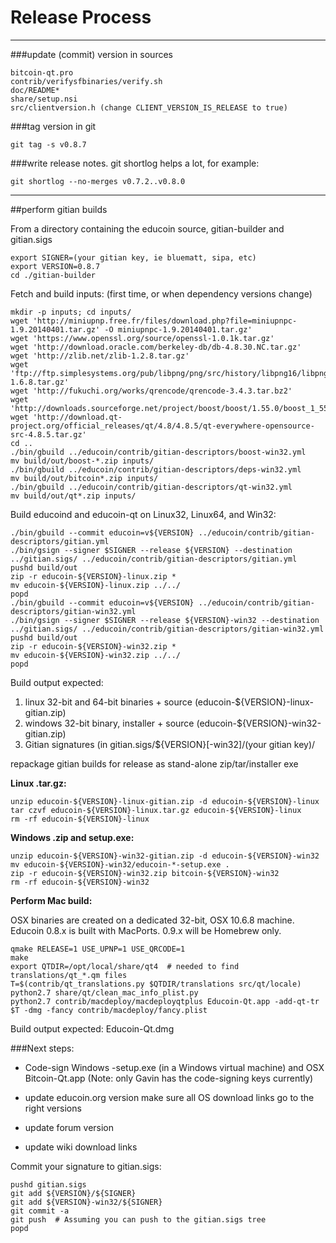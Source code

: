 Release Process
====================

* * *

###update (commit) version in sources


	bitcoin-qt.pro
	contrib/verifysfbinaries/verify.sh
	doc/README*
	share/setup.nsi
	src/clientversion.h (change CLIENT_VERSION_IS_RELEASE to true)

###tag version in git

	git tag -s v0.8.7

###write release notes. git shortlog helps a lot, for example:

	git shortlog --no-merges v0.7.2..v0.8.0

* * *

##perform gitian builds

 From a directory containing the educoin source, gitian-builder and gitian.sigs
  
	export SIGNER=(your gitian key, ie bluematt, sipa, etc)
	export VERSION=0.8.7
	cd ./gitian-builder

 Fetch and build inputs: (first time, or when dependency versions change)

	mkdir -p inputs; cd inputs/
	wget 'http://miniupnp.free.fr/files/download.php?file=miniupnpc-1.9.20140401.tar.gz' -O miniupnpc-1.9.20140401.tar.gz'
	wget 'https://www.openssl.org/source/openssl-1.0.1k.tar.gz'
	wget 'http://download.oracle.com/berkeley-db/db-4.8.30.NC.tar.gz'
	wget 'http://zlib.net/zlib-1.2.8.tar.gz'
	wget 'ftp://ftp.simplesystems.org/pub/libpng/png/src/history/libpng16/libpng-1.6.8.tar.gz'
	wget 'http://fukuchi.org/works/qrencode/qrencode-3.4.3.tar.bz2'
	wget 'http://downloads.sourceforge.net/project/boost/boost/1.55.0/boost_1_55_0.tar.bz2'
	wget 'http://download.qt-project.org/official_releases/qt/4.8/4.8.5/qt-everywhere-opensource-src-4.8.5.tar.gz'
	cd ..
	./bin/gbuild ../educoin/contrib/gitian-descriptors/boost-win32.yml
	mv build/out/boost-*.zip inputs/
	./bin/gbuild ../educoin/contrib/gitian-descriptors/deps-win32.yml
	mv build/out/bitcoin*.zip inputs/
	./bin/gbuild ../educoin/contrib/gitian-descriptors/qt-win32.yml
	mv build/out/qt*.zip inputs/

 Build educoind and educoin-qt on Linux32, Linux64, and Win32:
  
	./bin/gbuild --commit educoin=v${VERSION} ../educoin/contrib/gitian-descriptors/gitian.yml
	./bin/gsign --signer $SIGNER --release ${VERSION} --destination ../gitian.sigs/ ../educoin/contrib/gitian-descriptors/gitian.yml
	pushd build/out
	zip -r educoin-${VERSION}-linux.zip *
	mv educoin-${VERSION}-linux.zip ../../
	popd
	./bin/gbuild --commit educoin=v${VERSION} ../educoin/contrib/gitian-descriptors/gitian-win32.yml
	./bin/gsign --signer $SIGNER --release ${VERSION}-win32 --destination ../gitian.sigs/ ../educoin/contrib/gitian-descriptors/gitian-win32.yml
	pushd build/out
	zip -r educoin-${VERSION}-win32.zip *
	mv educoin-${VERSION}-win32.zip ../../
	popd

  Build output expected:

  1. linux 32-bit and 64-bit binaries + source (educoin-${VERSION}-linux-gitian.zip)
  2. windows 32-bit binary, installer + source (educoin-${VERSION}-win32-gitian.zip)
  3. Gitian signatures (in gitian.sigs/${VERSION}[-win32]/(your gitian key)/

repackage gitian builds for release as stand-alone zip/tar/installer exe

**Linux .tar.gz:**

	unzip educoin-${VERSION}-linux-gitian.zip -d educoin-${VERSION}-linux
	tar czvf educoin-${VERSION}-linux.tar.gz educoin-${VERSION}-linux
	rm -rf educoin-${VERSION}-linux

**Windows .zip and setup.exe:**

	unzip educoin-${VERSION}-win32-gitian.zip -d educoin-${VERSION}-win32
	mv educoin-${VERSION}-win32/educoin-*-setup.exe .
	zip -r educoin-${VERSION}-win32.zip bitcoin-${VERSION}-win32
	rm -rf educoin-${VERSION}-win32

**Perform Mac build:**

  OSX binaries are created on a dedicated 32-bit, OSX 10.6.8 machine.
  Educoin 0.8.x is built with MacPorts.  0.9.x will be Homebrew only.

	qmake RELEASE=1 USE_UPNP=1 USE_QRCODE=1
	make
	export QTDIR=/opt/local/share/qt4  # needed to find translations/qt_*.qm files
	T=$(contrib/qt_translations.py $QTDIR/translations src/qt/locale)
	python2.7 share/qt/clean_mac_info_plist.py
	python2.7 contrib/macdeploy/macdeployqtplus Educoin-Qt.app -add-qt-tr $T -dmg -fancy contrib/macdeploy/fancy.plist

 Build output expected: Educoin-Qt.dmg

###Next steps:

* Code-sign Windows -setup.exe (in a Windows virtual machine) and
  OSX Bitcoin-Qt.app (Note: only Gavin has the code-signing keys currently)

* update educoin.org version
  make sure all OS download links go to the right versions

* update forum version

* update wiki download links

Commit your signature to gitian.sigs:

	pushd gitian.sigs
	git add ${VERSION}/${SIGNER}
	git add ${VERSION}-win32/${SIGNER}
	git commit -a
	git push  # Assuming you can push to the gitian.sigs tree
	popd

